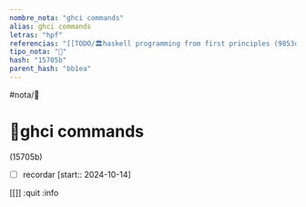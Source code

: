 ```yaml
---
nombre_nota: "ghci commands"
alias: ghci commands
letras: "hpf"
referencias: "[[TODO/🏛️haskell programming from first principles (9853c).md]]"
tipo_nota: "📑"
hash: "15705b"
parent_hash: "bb1ea"
---
```


#nota/📑

# 📑ghci commands
<div class="hash">(15705b)</div>

- [ ] recordar  [start:: 2024-10-14]


[[]]
:quit
:info

